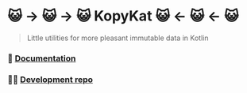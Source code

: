 # :smiley_cat: → :smiley_cat: → :smiley_cat: KopyKat :smiley_cat: ← :smiley_cat: ← :smiley_cat:

> Little utilities for more pleasant immutable data in Kotlin 

### 📖 [Documentation](https://kopyk.at/)

### 🧑‍💻 [Development repo](https://github.com/kopykat-kt/kopykat)
